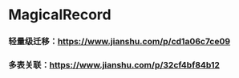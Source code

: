 # MagicalRecord

### 轻量级迁移：https://www.jianshu.com/p/cd1a06c7ce09
### 多表关联：https://www.jianshu.com/p/32cf4bf84b12
